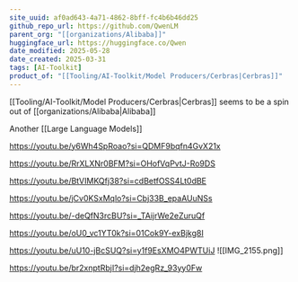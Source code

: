 ```yaml
---
site_uuid: af0ad643-4a71-4862-8bff-fc4b6b46dd25
github_repo_url: https://github.com/QwenLM
parent_org: "[[organizations/Alibaba]]"
huggingface_url: https://huggingface.co/Qwen
date_modified: 2025-05-28
date_created: 2025-03-31
tags: [AI-Toolkit]
product_of: "[[Tooling/AI-Toolkit/Model Producers/Cerbras|Cerbras]]"
---
```


[[Tooling/AI-Toolkit/Model Producers/Cerbras|Cerbras]] seems to be a spin out of [[organizations/Alibaba|Alibaba]]














































Another [[Large Language Models]]

https://youtu.be/y6Wh4SpRoao?si=QDMF9bqfn4GvX21x

https://youtu.be/RrXLXNr0BFM?si=OHofVqPvtJ-Ro9DS

https://youtu.be/BtVIMKQfj38?si=cdBetfOSS4Lt0dBE

https://youtu.be/jCv0KSxMqlo?si=Cbj33B_epaAUuNSs

https://youtu.be/-deQfN3rcBU?si=_TAijrWe2eZuruQf

https://youtu.be/oU0_vc1YT0k?si=01Cok9Y-exBjkg8I


https://youtu.be/uU10-jBcSUQ?si=y1f9EsXMO4PWTUiJ
![[IMG_2155.png]]

https://youtu.be/br2xnptRbjI?si=djh2egRz_93yy0Fw